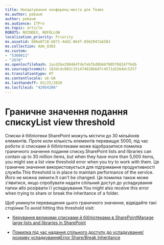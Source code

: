 ```yaml
---
title: Налаштування конференц-моста для Teams
ms.author: pebaum
author: pebaum
ms.audience: ITPro
ms.topic: article
ROBOTS: NOINDEX, NOFOLLOW
localization_priority: Priority
ms.assetid: 686e8f18-b871-4dd2-864f-8562947ab583
ms.collection: Adm_O365
ms.custom:
- "5300011"
- "2670"
ms.openlocfilehash: 1acd2be290464fdefebfbd8b66f005f08247f6db
ms.sourcegitcommit: 183dc4c002c151474628b6d7c4571a5264dc5257
ms.translationtype: HT
ms.contentlocale: uk-UA
ms.lasthandoff: 03/25/2020
ms.locfileid: "42954206"
---
```

# <a name="list-view-threshold"></a><span data-ttu-id="48f2a-102">Граничне значення подання списку</span><span class="sxs-lookup"><span data-stu-id="48f2a-102">List view threshold</span></span>

<span data-ttu-id="48f2a-103">Списки й бібліотеки SharePoint можуть містити до 30 мільйонів елементів. Проте коли кількість елементів перевищує 5000, під час роботи зі списками й бібліотеками може відобразитися помилка граничного значення подання списку.</span><span class="sxs-lookup"><span data-stu-id="48f2a-103">SharePoint lists and libraries can contain up to 30 million items, but when they have more than 5,000 items, you might see a list view threshold error when you try to work with them.</span></span> <span data-ttu-id="48f2a-104">Це граничне значення використовується для підтримання продуктивності служби.</span><span class="sxs-lookup"><span data-stu-id="48f2a-104">This threshold is in place to maintain performance of the service.</span></span> <span data-ttu-id="48f2a-105">Його не можна змінити.</span><span class="sxs-lookup"><span data-stu-id="48f2a-105">It can't be changed.</span></span> <span data-ttu-id="48f2a-106">Ця помилка також може з'явитися, якщо спробувати надати спільний доступ до успадкування папки або розірвати її успадкування.</span><span class="sxs-lookup"><span data-stu-id="48f2a-106">You might also receive this error when trying to share or break the inheritance of a folder.</span></span>

<span data-ttu-id="48f2a-107">Щоб уникнути перевищення цього граничного значення, відвідайте такі сторінки:</span><span class="sxs-lookup"><span data-stu-id="48f2a-107">To avoid hitting this threshold visit:</span></span>

- [<span data-ttu-id="48f2a-108">Керування великими списками й бібліотеками в SharePoint</span><span class="sxs-lookup"><span data-stu-id="48f2a-108">Manage large lists and libraries in SharePoint</span></span>](https://support.office.com/article/manage-large-lists-and-libraries-in-sharepoint-b8588dae-9387-48c2-9248-c24122f07c59)

- [<span data-ttu-id="48f2a-109">Помилка під час надання спільного доступу до успадкування/розриву успадкування</span><span class="sxs-lookup"><span data-stu-id="48f2a-109">Error Share/Break Inheritance</span></span>](https://docs.microsoft.com/SharePoint/troubleshoot/lists-and-libraries/error-share-break-inheritance)

